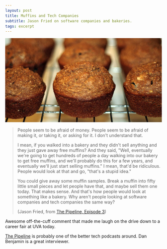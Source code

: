 ```yaml
---
layout: post
title: Muffins and Tech Companies
subtitle: Jason Fried on software companies and bakeries.
tags: excerpt
---
```


<div class="photo-block top">
    <a href="https://secure.flickr.com/photos/queenroly/415107007/sizes/l/in/photostream/" target="_blank" title="queenroly on flickr"><img src="/assets/img/2013-02-07_muffins.jpg" title="Muffins"/></a>
</div>

> People seem to be afraid of money.  People seem to be afraid of making it, or taking it, or asking for it.  I don't understand that.
>
>
> I mean, if you walked into a bakery and they didn't sell anything and they just gave away free muffins? And they said, "Well, eventually we're going to get hundreds of people a day walking into our bakery to get free muffins, and we'll probably do this for a few years, and eventually we'll just start selling muffins."  I mean, that'd be ridiculous.  People would look at that and go, "that's a stupid idea."
>
>
>You could give away some muffin samples.  Break a muffin into fifty little small pieces and let people have that, and maybe sell them one today.  That makes sense.  And that's how people would look at something like a bakery.  Why aren't people looking at software companies and tech companies the same way?
><p class="quote-source">(Jason Fried, from <a href="http://5by5.tv/pipeline/3" target="_blank">The Pipeline, Episode 3</a>)</p>

<p>Awesome off-the-cuff comment that made me laugh on the drive down to a career fair at UVA today.</p>

<p><a href="http://5by5.tv/pipeline" title="The Pipeline | 5by5" target="_blank">The Pipeline</a> is probably one of the better tech podcasts around.  Dan Benjamin is a great interviewer.</p>